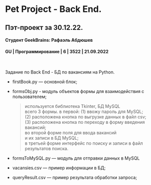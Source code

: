 # Pet Project - Back End. 
## Пэт-проект за 30.12.22.
#### Студент GeekBrains: Рафаэль Абдюшев
#### GU | Программирование | 6 | 3522 | 21.09.2022
<br>

Задание по Back End - БД по вакансиям на Python.
* firstBook.py — основной блок;

* formsObj.py - модуль объектов формы для взаимодействия с пользователем;
    > используется библиотека Tkinter, БД MySQL<br>
    > всего 3 формы. в первой: (1) ввожу пароль для MySQL;<br>
    > (2) расположена кнопка по выгрузке данных в файл csv;<br>
    > (3) расположена кнопка по переходу в форму введения вакансий;<br>
    > во второй форме поля для ввода вакансий<br>
    > и их записи в БД MySQL;<br>
    > в третьей форме интерфейс по поиску и записи в файл<br>
    > результатов поиска.

* formsToMySQL.py — модуль для отправки данных в MySQL 
* vacansies.csv — пример информации в БД;
* queryResult.csv — пример результата обработки запроса;
    




    


